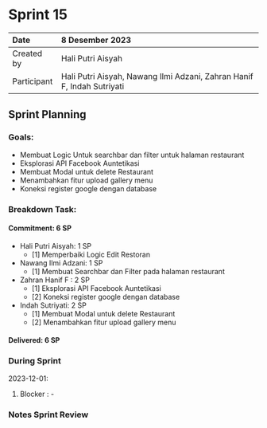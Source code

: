 # Sprint 15

|Date|8 Desember 2023|
| :- | :- |
|Created by|Hali Putri Aisyah|
|Participant|Hali Putri Aisyah, Nawang Ilmi Adzani, Zahran Hanif F, Indah Sutriyati|
## Sprint Planning
### Goals:
- Membuat Logic Untuk searchbar dan filter untuk halaman restaurant
- Eksplorasi API Facebook Auntetikasi
- Membuat Modal untuk delete Restaurant
- Menambahkan fitur upload gallery menu
- Koneksi register google dengan database
### Breakdown Task:
#### Commitment: 6 SP
- Hali Putri Aisyah: 1 SP
  - [1] Memperbaiki Logic Edit Restoran
- Nawang Ilmi Adzani: 1 SP
  - [1] Membuat Searchbar dan Filter pada halaman restaurant
- Zahran Hanif F : 2 SP
  - [1] Eksplorasi API Facebook Auntetikasi
  - [2] Koneksi register google dengan database
- Indah Sutriyati: 2 SP
  - [1] Membuat Modal untuk delete Restaurant
  - [2] Menambahkan fitur upload gallery menu
#### Delivered:	 6 SP
### During Sprint
2023-12-01:

1. Blocker : -

### Notes Sprint Review


